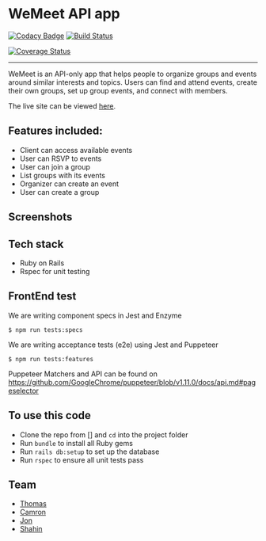 # WeMeet API app

[![Codacy Badge](https://api.codacy.com/project/badge/Grade/2fd9b247ee7e4f758a07f6ab46c7fa78)](https://app.codacy.com/app/CraftAcademy/we_meet?utm_source=github.com&utm_medium=referral&utm_content=CraftAcademy/we_meet&utm_campaign=Badge_Grade_Settings)
[![Build Status](https://semaphoreci.com/api/v1/craftacademy/we_meet/branches/development/badge.svg)](https://semaphoreci.com/craftacademy/we_meet)

[![Coverage Status](https://coveralls.io/repos/github/CraftAcademy/we_meet/badge.svg?branch=development)](https://coveralls.io/github/CraftAcademy/we_meet?branch=development)


---
WeMeet is an API-only app that helps people to organize groups and events around similar interests and topics. Users can find and attend events, create their own groups, set up group events, and connect with members.

The live site can be viewed [here]().

## Features included:
* Client can access available events
* User can RSVP to events
* User can join a group
* List groups with its events
* Organizer can create an event
* User can create a group

## Screenshots


## Tech stack
* Ruby on Rails
* Rspec for unit testing

## FrontEnd test

We are writing component specs in Jest and Enzyme

```
$ npm run tests:specs
```

We are writing acceptance tests (e2e) using Jest and Puppeteer


```
$ npm run tests:features
```

Puppeteer Matchers and API can be found on https://github.com/GoogleChrome/puppeteer/blob/v1.11.0/docs/api.md#pageselector

## To use this code
* Clone the repo from [] and `cd` into the project folder
* Run `bundle` to install all Ruby gems
* Run `rails db:setup` to set up the database
* Run `rspec` to ensure all unit tests pass

## Team
* [Thomas](https://github.com/tochman)
* [Camron](https://github.com/CamronLDNF)
* [Jon](https://github.com/Bovverskin)
* [Shahin](https://github.com/shahin1290)
